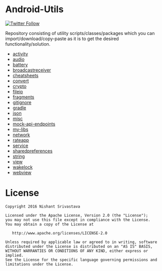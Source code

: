 # Android-Utils 

[![Twitter Follow](https://img.shields.io/twitter/follow/nisrulz.svg?style=social)](https://twitter.com/nisrulz) 

Repository consisting of utility scripts/classes/packages which you can import/download/copy-paste as it is to get the desired functionality/solution.

+ [activity](https://github.com/nisrulz/android-utils/tree/master/activity)
+ [audio](https://github.com/nisrulz/android-utils/tree/master/audio)
+ [battery](https://github.com/nisrulz/android-utils/tree/master/battery)
+ [broadcastreceiver](https://github.com/nisrulz/android-utils/tree/master/broadcastreceiver)
+ [cheatsheets](https://github.com/nisrulz/android-utils/tree/master/cheatsheets)
+ [convert](https://github.com/nisrulz/android-utils/tree/master/convert)
+ [crypto](https://github.com/nisrulz/android-utils/tree/master/crypto)
+ [fileio](https://github.com/nisrulz/android-utils/tree/master/fileio)
+ [fragments](https://github.com/nisrulz/android-utils/tree/master/fragments)
+ [gitignore](https://github.com/nisrulz/android-utils/tree/master/gitignore)
+ [gradle](https://github.com/nisrulz/android-utils/tree/master/gradle)
+ [json](https://github.com/nisrulz/android-utils/tree/master/json)
+ [misc](https://github.com/nisrulz/android-utils/tree/master/misc)
+ [mock-api-endpoints](https://github.com/nisrulz/android-utils/tree/master/mock-api-endpoints)
+ [my-libs](https://github.com/nisrulz/android-utils/tree/master/my-libs)
+ [network](https://github.com/nisrulz/android-utils/tree/master/network)
+ [rateapp](https://github.com/nisrulz/android-utils/tree/master/rateapp)
+ [service](https://github.com/nisrulz/android-utils/tree/master/service)
+ [sharedpreferences](https://github.com/nisrulz/android-utils/tree/master/sharedpreferences)
+ [string](https://github.com/nisrulz/android-utils/tree/master/string)
+ [view](https://github.com/nisrulz/android-utils/tree/master/view)
+ [wakelock](https://github.com/nisrulz/android-utils/tree/master/wakelock)
+ [webview](https://github.com/nisrulz/android-utils/tree/master/webview)

License
=======

    Copyright 2016 Nishant Srivastava

    Licensed under the Apache License, Version 2.0 (the "License");
    you may not use this file except in compliance with the License.
    You may obtain a copy of the License at

       http://www.apache.org/licenses/LICENSE-2.0

    Unless required by applicable law or agreed to in writing, software
    distributed under the License is distributed on an "AS IS" BASIS,
    WITHOUT WARRANTIES OR CONDITIONS OF ANY KIND, either express or implied.
    See the License for the specific language governing permissions and
    limitations under the License.
